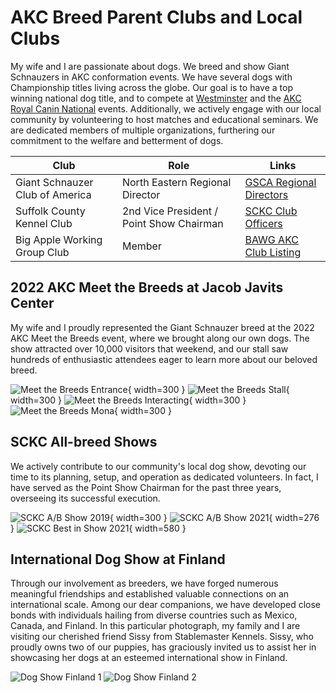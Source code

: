 # AKC Breed Parent Clubs and Local Clubs

My wife and I are passionate about dogs.  We breed and show Giant Schnauzers in AKC conformation events.  We have several dogs with Championship titles living across the globe.  Our goal is to have a top winning national dog title, and to compete at [Westminster](https://www.westminsterkennelclub.org/) and the [AKC Royal Canin National](https://www.akc.org/sports/conformation/national-championship/) events.  Additionally, we actively engage with our local community by volunteering to host matches and educational seminars.  We are dedicated members of multiple organizations, furthering our commitment to the welfare and betterment of dogs.

| Club                            | Role                                     | Links                     |
|---------------------------------|------------------------------------------|---------------------------|
| Giant Schnauzer Club of America | North Eastern Regional Director          | [GSCA Regional Directors](http://www.giantschnauzerclubofamerica.com/Regional-Directors.aspx)
| Suffolk County Kennel Club      | 2nd Vice President / Point Show Chairman | [SCKC Club Officers](https://suffolkcountykennelclub.org/officers) |
| Big Apple Working Group Club    | Member                                   | [BAWG AKC Club Listing](https://www.apps.akc.org/apps/club_search/index_master.cfm?action=refresh_index&active_tab_row_A=1&active_tab_col_A=1&fixed_tab=1&club_id=7366)

## 2022 AKC Meet the Breeds at Jacob Javits Center

My wife and I proudly represented the Giant Schnauzer breed at the 2022 AKC Meet the Breeds event, where we brought along our own dogs. The show attracted over 10,000 visitors that weekend, and our stall saw hundreds of enthusiastic attendees eager to learn more about our beloved breed.

![Meet the Breeds Entrance](../assets/bio/volunteer-service/akc-meet-the-breeds-0.jpeg){ width=300 }
![Meet the Breeds Stall](../assets/bio/volunteer-service/akc-meet-the-breeds-1.jpeg){ width=300 }
![Meet the Breeds Interacting](../assets/bio/volunteer-service/akc-meet-the-breeds-3.jpeg){ width=300 }
![Meet the Breeds Mona](../assets/bio/volunteer-service/akc-meet-the-breeds-2.jpeg){ width=300 }

## SCKC All-breed Shows

We actively contribute to our community's local dog show, devoting our time to its planning, setup, and operation as dedicated volunteers. In fact, I have served as the Point Show Chairman for the past three years, overseeing its successful execution.

![SCKC A/B Show 2019](../assets/bio/volunteer-service/sckc-dog-show-2019-1.jpeg){ width=300 }
![SCKC A/B Show 2021](../assets/bio/volunteer-service/sckc-show-chair-2021.jpeg){ width=276 }
![SCKC Best in Show 2021](../assets/bio/volunteer-service/sckc-best-in-show.jpeg){ width=580 }

## International Dog Show at Finland

Through our involvement as breeders, we have forged numerous meaningful friendships and established valuable connections on an international scale. Among our dear companions, we have developed close bonds with individuals hailing from diverse countries such as Mexico, Canada, and Finland. In this particular photograph, my family and I are visiting our cherished friend Sissy from Stablemaster Kennels. Sissy, who proudly owns two of our puppies, has graciously invited us to assist her in showcasing her dogs at an esteemed international show in Finland.

![Dog Show Finland 1](../assets/bio/volunteer-service/finland-dog-show-1.jpeg)
![Dog Show Finland 2](../assets/bio/volunteer-service/finland-dog-show-2.jpeg)
